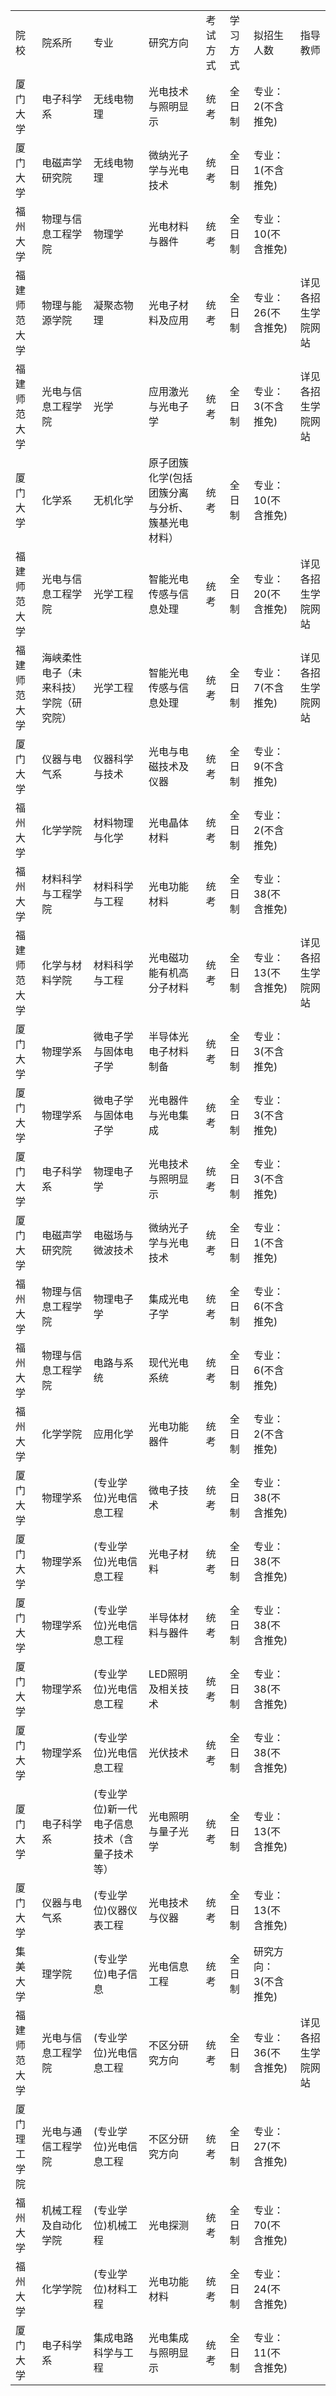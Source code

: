 | | | | | | | | |
|-|-|-|-|-|-|-|-|
|院校|院系所|专业|研究方向|考试方式|学习方式|拟招生人数|指导教师|
|厦门大学|电子科学系|无线电物理|光电技术与照明显示|统考|全日制|专业：2(不含推免)| |
|厦门大学|电磁声学研究院|无线电物理|微纳光子学与光电技术|统考|全日制|专业：1(不含推免)| |
|福州大学|物理与信息工程学院|物理学|光电材料与器件|统考|全日制|专业：10(不含推免)| |
|福建师范大学|物理与能源学院|凝聚态物理|光电子材料及应用|统考|全日制|专业：26(不含推免)|详见各招生学院网站|
|福建师范大学|光电与信息工程学院|光学|应用激光与光电子学|统考|全日制|专业：3(不含推免)|详见各招生学院网站|
|厦门大学|化学系|无机化学|原子团簇化学(包括团簇分离与分析、簇基光电材料）|统考|全日制|专业：10(不含推免)| |
|福建师范大学|光电与信息工程学院|光学工程|智能光电传感与信息处理|统考|全日制|专业：20(不含推免)|详见各招生学院网站|
|福建师范大学|海峡柔性电子（未来科技）学院（研究院）|光学工程|智能光电传感与信息处理|统考|全日制|专业：7(不含推免)|详见各招生学院网站|
|厦门大学|仪器与电气系|仪器科学与技术|光电与电磁技术及仪器|统考|全日制|专业：9(不含推免)| |
|福州大学|化学学院|材料物理与化学|光电晶体材料|统考|全日制|专业：2(不含推免)| |
|福州大学|材料科学与工程学院|材料科学与工程|光电功能材料|统考|全日制|专业：38(不含推免)| |
|福建师范大学|化学与材料学院|材料科学与工程|光电磁功能有机高分子材料|统考|全日制|专业：13(不含推免)|详见各招生学院网站|
|厦门大学|物理学系|微电子学与固体电子学|半导体光电子材料制备|统考|全日制|专业：3(不含推免)| |
|厦门大学|物理学系|微电子学与固体电子学|光电器件与光电集成|统考|全日制|专业：3(不含推免)| |
|厦门大学|电子科学系|物理电子学|光电技术与照明显示|统考|全日制|专业：3(不含推免)| |
|厦门大学|电磁声学研究院|电磁场与微波技术|微纳光子学与光电技术|统考|全日制|专业：1(不含推免)| |
|福州大学|物理与信息工程学院|物理电子学|集成光电子学|统考|全日制|专业：6(不含推免)| |
|福州大学|物理与信息工程学院|电路与系统|现代光电系统|统考|全日制|专业：6(不含推免)| |
|福州大学|化学学院|应用化学|光电功能器件|统考|全日制|专业：2(不含推免)| |
|厦门大学|物理学系|(专业学位)光电信息工程|微电子技术|统考|全日制|专业：38(不含推免)| |
|厦门大学|物理学系|(专业学位)光电信息工程|光电子材料|统考|全日制|专业：38(不含推免)| |
|厦门大学|物理学系|(专业学位)光电信息工程|半导体材料与器件|统考|全日制|专业：38(不含推免)| |
|厦门大学|物理学系|(专业学位)光电信息工程|LED照明及相关技术|统考|全日制|专业：38(不含推免)| |
|厦门大学|物理学系|(专业学位)光电信息工程|光伏技术|统考|全日制|专业：38(不含推免)| |
|厦门大学|电子科学系|(专业学位)新一代电子信息技术（含量子技术等）|光电照明与量子光学|统考|全日制|专业：13(不含推免)| |
|厦门大学|仪器与电气系|(专业学位)仪器仪表工程|光电技术与仪器|统考|全日制|专业：13(不含推免)| |
|集美大学|理学院|(专业学位)电子信息|光电信息工程|统考|全日制|研究方向：3(不含推免)| |
|福建师范大学|光电与信息工程学院|(专业学位)光电信息工程|不区分研究方向|统考|全日制|专业：36(不含推免)|详见各招生学院网站|
|厦门理工学院|光电与通信工程学院|(专业学位)光电信息工程|不区分研究方向|统考|全日制|专业：27(不含推免)| |
|福州大学|机械工程及自动化学院|(专业学位)机械工程|光电探测|统考|全日制|专业：70(不含推免)| |
|福州大学|化学学院|(专业学位)材料工程|光电功能材料|统考|全日制|专业：24(不含推免)| |
|厦门大学|电子科学系|集成电路科学与工程|光电集成与照明显示|统考|全日制|专业：11(不含推免)| |
